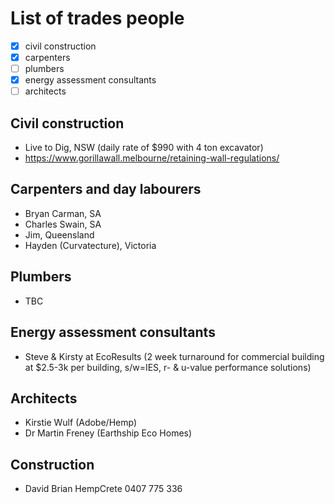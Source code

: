 # List of trades people
 - [x] civil construction
 - [x] carpenters
 - [ ] plumbers
 - [x] energy assessment consultants 
 - [ ] architects

## Civil construction
 - Live to Dig, NSW (daily rate of $990 with 4 ton excavator)
 - https://www.gorillawall.melbourne/retaining-wall-regulations/

## Carpenters and day labourers
 - Bryan Carman, SA
 - Charles Swain, SA
 - Jim, Queensland
 - Hayden (Curvatecture), Victoria

## Plumbers
 - TBC

## Energy assessment consultants
  - Steve & Kirsty at EcoResults (2 week turnaround for commercial building at $2.5-3k per building, s/w=IES, r- & u-value performance solutions)

## Architects
  - Kirstie Wulf (Adobe/Hemp)
  - Dr Martin Freney (Earthship Eco Homes)

## Construction
  - David Brian HempCrete 0407 775 336



